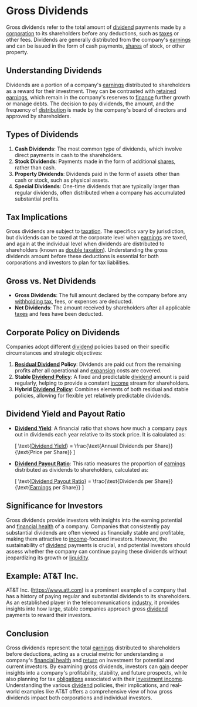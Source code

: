 # Gross Dividends

Gross dividends refer to the total amount of [dividend](../d/dividend.md) payments made by a [corporation](../c/corporation.md) to its shareholders before any deductions, such as [taxes](../t/taxes.md) or other fees. Dividends are generally distributed from the company's [earnings](../e/earnings.md) and can be issued in the form of cash payments, [shares](../s/shares.md) of stock, or other property. 

## Understanding Dividends

Dividends are a portion of a company's [earnings](../e/earnings.md) distributed to shareholders as a reward for their investment. They can be contrasted with [retained earnings](../r/retained_earnings.md), which remain in the company's reserves to [finance](../f/finance.md) further growth or manage debts. The decision to pay dividends, the amount, and the frequency of [distribution](../d/distribution.md) is made by the company's board of directors and approved by shareholders.

## Types of Dividends

1. **Cash Dividends**: The most common type of dividends, which involve direct payments in cash to the shareholders.
2. **Stock Dividends**: Payments made in the form of additional [shares](../s/shares.md), rather than cash.
3. **Property Dividends**: Dividends paid in the form of assets other than cash or stock, such as physical assets.
4. **Special Dividends**: One-time dividends that are typically larger than regular dividends, often distributed when a company has accumulated substantial profits.

## Tax Implications

Gross dividends are subject to [taxation](../t/taxation.md). The specifics vary by jurisdiction, but dividends can be taxed at the corporate level when [earnings](../e/earnings.md) are taxed, and again at the individual level when dividends are distributed to shareholders (known as [double taxation](../d/double_taxation.md)). Understanding the gross dividends amount before these deductions is essential for both corporations and investors to plan for tax liabilities.

## Gross vs. Net Dividends

- **Gross Dividends**: The full amount declared by the company before any [withholding tax](../w/withholding_tax.md), fees, or expenses are deducted.
- **Net Dividends**: The amount received by shareholders after all applicable [taxes](../t/taxes.md) and fees have been deducted.

## Corporate Policy on Dividends

Companies adopt different [dividend](../d/dividend.md) policies based on their specific circumstances and strategic objectives:

1. **[Residual Dividend](../r/residual_dividend.md) Policy**: Dividends are paid out from the remaining profits after all operational and [expansion](../e/expansion.md) costs are covered.
2. **Stable [Dividend Policy](../d/dividend_policy.md)**: A fixed and predictable [dividend](../d/dividend.md) amount is paid regularly, helping to provide a constant [income](../i/income.md) stream for shareholders.
3. **Hybrid [Dividend Policy](../d/dividend_policy.md)**: Combines elements of both residual and stable policies, allowing for flexible yet relatively predictable dividends.

## Dividend Yield and Payout Ratio

- **[Dividend Yield](../d/dividend_yield.md)**: A financial ratio that shows how much a company pays out in dividends each year relative to its stock price. It is calculated as:
  
  \[
  \text{[Dividend Yield](../d/dividend_yield.md)} = \frac{\text{Annual Dividends per Share}}{\text{Price per Share}}
  \]

- **[Dividend Payout Ratio](../d/dividend_payout_ratio.md)**: This ratio measures the proportion of [earnings](../e/earnings.md) distributed as dividends to shareholders, calculated as:

  \[
  \text{[Dividend Payout Ratio](../d/dividend_payout_ratio.md)} = \frac{\text{Dividends per Share}}{\text{[Earnings](../e/earnings.md) per Share}}
  \]

## Significance for Investors

Gross dividends provide investors with insights into the earning potential and [financial health](../f/financial_health.md) of a company. Companies that consistently pay substantial dividends are often viewed as financially stable and profitable, making them attractive to [income](../i/income.md)-focused investors. However, the sustainability of [dividend](../d/dividend.md) payments is crucial, and potential investors should assess whether the company can continue paying these dividends without jeopardizing its growth or [liquidity](../l/liquidity.md).

## Example: AT&T Inc.

AT&T Inc. (https://www.att.com) is a prominent example of a company that has a history of paying regular and substantial dividends to its shareholders. As an established player in the telecommunications [industry](../i/industry.md), it provides insights into how large, stable companies approach gross [dividend](../d/dividend.md) payments to reward their investors.

## Conclusion

Gross dividends represent the total [earnings](../e/earnings.md) distributed to shareholders before deductions, acting as a crucial metric for understanding a company's [financial health](../f/financial_health.md) and [return](../r/return.md) on investment for potential and current investors. By examining gross dividends, investors can [gain](../g/gain.md) deeper insights into a company's profitability, stability, and future prospects, while also planning for tax [obligations](../o/obligation.md) associated with their [investment income](../i/investment_income.md). Understanding the various [dividend](../d/dividend.md) policies, their implications, and real-world examples like AT&T offers a comprehensive view of how gross dividends impact both corporations and individual investors.